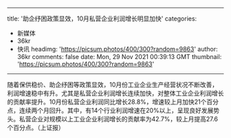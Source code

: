 
---
title: '助企纾困政策显效，10月私营企业利润增长明显加快'
categories: 
 - 新媒体
 - 36kr
 - 快讯
headimg: 'https://picsum.photos/400/300?random=9863'
author: 36kr
comments: false
date: Mon, 29 Nov 2021 00:39:13 GMT
thumbnail: 'https://picsum.photos/400/300?random=9863'
---

<div>   
随着保供稳价、助企纾困等政策显效，10月份工业企业生产经营状况不断改善，利润增速稳中有升。尤其是私营企业利润增长连续加快，对整体工业企业利润增长的贡献率提升。10月份私营企业利润同比增长28.8%，增速较上月加快21个百分点，连续两个月回升。其中，有14个行业利润增速在20%以上，呈现良好发展势头。私营企业对规模以上工业企业利润增长的贡献率为42.7%，较上月提高27.6个百分点。（上证报）  
</div>
            